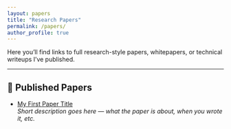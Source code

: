 ```yaml
---
layout: papers
title: "Research Papers"
permalink: /papers/
author_profile: true
---
```


Here you’ll find links to full research-style papers, whitepapers, or technical writeups I’ve published.

---

## 📄 Published Papers

- [My First Paper Title](./assets/papers/Hacking-the-art-of-Exploitation.pdf)  
  *Short description goes here — what the paper is about, when you wrote it, etc.*
